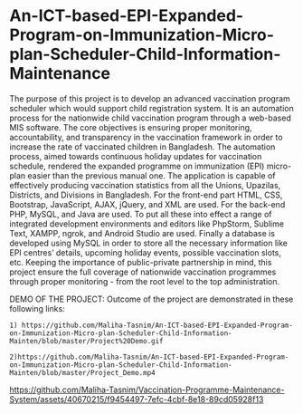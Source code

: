 # An-ICT-based-EPI-Expanded-Program-on-Immunization-Micro-plan-Scheduler-Child-Information-Maintenance
The purpose of this project is to develop an advanced vaccination program scheduler which would support child registration system. It is an automation process for the nationwide child vaccination program through a web-based MIS software. The core objectives is ensuring proper monitoring, accountability, and transparency in the vaccination framework in order to increase the rate of vaccinated children in Bangladesh. The automation process, aimed towards continuous holiday updates for vaccination schedule, rendered the expanded programme on immunization (EPI) micro-plan easier than the previous manual one. The application is capable of effectively producing vaccination statistics from all the Unions, Upazilas, Districts, and Divisions in Bangladesh. For the front-end part HTML, CSS, Bootstrap, JavaScript, AJAX, jQuery, and XML are used. For the back-end PHP, MySQL, and Java are used. To put all these into effect a range of integrated development environments and editors like PhpStorm, Sublime Text, XAMPP, ngrok, and Android Studio are used. Finally a database is developed using MySQL in order to store all the necessary information like EPI centres’ details, upcoming holiday events, possible vaccination slots, etc. Keeping the importance of public-private partnership in mind, this project ensure the full coverage of nationwide vaccination programmes through proper monitoring - from the root level to the top administration.


DEMO OF THE PROJECT: Outcome of the project are demonstrated in these following links:

    1) https://github.com/Maliha-Tasnim/An-ICT-based-EPI-Expanded-Program-on-Immunization-Micro-plan-Scheduler-Child-Information-Mainten/blob/master/Project%20Demo.gif
    
    2)https://github.com/Maliha-Tasnim/An-ICT-based-EPI-Expanded-Program-on-Immunization-Micro-plan-Scheduler-Child-Information-Mainten/blob/master/Project_Demo.mp4


https://github.com/Maliha-Tasnim/Vaccination-Programme-Maintenance-System/assets/40670215/f9454497-7efc-4cbf-8e18-89cd05928f13

